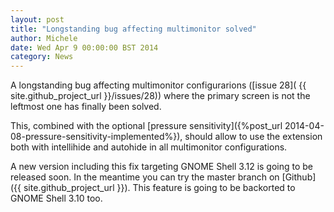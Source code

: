 ```yaml
---
layout: post
title: "Longstanding bug affecting multimonitor solved"
author: Michele
date: Wed Apr 9 00:00:00 BST 2014
category: News
---
```


A longstanding bug affecting multimonitor configurarions ([issue 28]( {{ site.github_project_url }}/issues/28)) where the primary screen is not the leftmost one has finally been solved.

<!--more-->

This, combined with the optional [pressure sensitivity]({%post_url 2014-04-08-pressure-sensitivity-implemented%}), should allow to use the extension both with intellihide and autohide in all multimonitor configurations.

A new version including this fix targeting GNOME Shell 3.12 is going to be released soon. In the meantime you can try the master branch on [Github]({{ site.github_project_url }}). This feature is going to be backorted to GNOME Shell 3.10 too.


